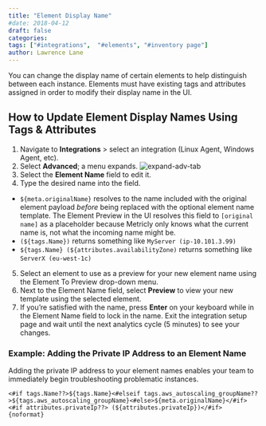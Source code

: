 ```yaml
---
title: "Element Display Name"
#date: 2018-04-12
draft: false
categories:
tags: ["#integrations",  "#elements", "#inventory page"]
author: Lawrence Lane
---
```


You can change the display name of certain elements to help distinguish between each instance. Elements must have existing tags and attributes assigned in order to modify their display name in the UI.


## How to Update Element Display Names Using Tags & Attributes

1. Navigate to **Integrations** > select an integration (Linux Agent, Windows Agent, etc).
2. Select **Advanced**; a menu expands.
![expand-adv-tab](/images/inventory-element-display-name/expand-adv-tab.png)
3. Select the **Element Name** field to edit it.
4. Type the desired name into the field.
  - ``${meta.originalName}`` resolves to the name included with the original element payload _before_ being replaced with the optional element name template. The Element Preview in the UI resolves this field to `[original name]` as a placeholder because Metricly only knows what the current name is, not what the incoming name might be.
  - ``(${tags.Name})`` returns something like `MyServer (ip-10.101.3.99)`
  - ``${tags.Name} (${attributes.availabilityZone)`` returns something like `ServerX (eu-west-1c)`
5. Select an element to use as a preview for your new element name using the Element To Preview drop-down menu.
6. Next to the Element Name field, select **Preview** to view your new template using the selected element.
7. If you’re satisfied with the name, press **Enter** on your keyboard while in the Element Name field to lock in the name. Exit the integration setup page and wait until the next analytics cycle (5 minutes) to see your changes.

### Example: Adding the Private IP Address to an Element Name
Adding the private IP address to your element names enables your team to immediately begin troubleshooting problematic instances.

```
<#if tags.Name??>${tags.Name}<#elseif tags.aws_autoscaling_groupName??>${tags.aws_autoscaling_groupName}<#else>${meta.originalName}</#if><#if attributes.privateIp??> (${attributes.privateIp})</#if>
{noformat}
```
